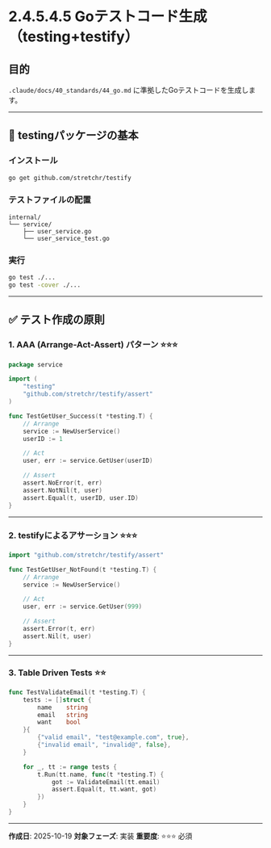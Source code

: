 # 2.4.5.4.5 Goテストコード生成（testing+testify）

## 目的

`.claude/docs/40_standards/44_go.md` に準拠したGoテストコードを生成します。

---

## 🧪 testingパッケージの基本

### インストール

```bash
go get github.com/stretchr/testify
```

### テストファイルの配置

```
internal/
└── service/
    ├── user_service.go
    └── user_service_test.go
```

### 実行

```bash
go test ./...
go test -cover ./...
```

---

## ✅ テスト作成の原則

### 1. AAA (Arrange-Act-Assert) パターン ⭐⭐⭐

```go
package service

import (
    "testing"
    "github.com/stretchr/testify/assert"
)

func TestGetUser_Success(t *testing.T) {
    // Arrange
    service := NewUserService()
    userID := 1

    // Act
    user, err := service.GetUser(userID)

    // Assert
    assert.NoError(t, err)
    assert.NotNil(t, user)
    assert.Equal(t, userID, user.ID)
}
```

---

### 2. testifyによるアサーション ⭐⭐⭐

```go
import "github.com/stretchr/testify/assert"

func TestGetUser_NotFound(t *testing.T) {
    // Arrange
    service := NewUserService()

    // Act
    user, err := service.GetUser(999)

    // Assert
    assert.Error(t, err)
    assert.Nil(t, user)
}
```

---

### 3. Table Driven Tests ⭐⭐

```go
func TestValidateEmail(t *testing.T) {
    tests := []struct {
        name    string
        email   string
        want    bool
    }{
        {"valid email", "test@example.com", true},
        {"invalid email", "invalid@", false},
    }

    for _, tt := range tests {
        t.Run(tt.name, func(t *testing.T) {
            got := ValidateEmail(tt.email)
            assert.Equal(t, tt.want, got)
        })
    }
}
```

---

**作成日**: 2025-10-19
**対象フェーズ**: 実装
**重要度**: ⭐⭐⭐ 必須
